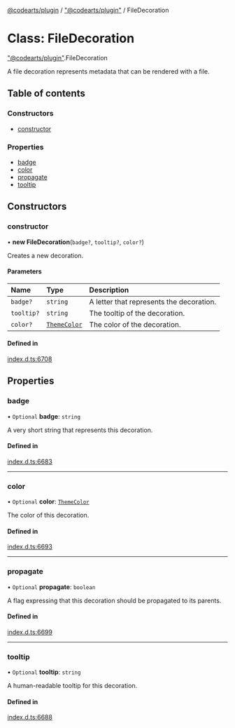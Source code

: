 [@codearts/plugin](../README.md) / ["@codearts/plugin"](../modules/_codearts_plugin_.md) / FileDecoration

# Class: FileDecoration

["@codearts/plugin"](../modules/_codearts_plugin_.md).FileDecoration

A file decoration represents metadata that can be rendered with a file.

## Table of contents

### Constructors

- [constructor](codearts_plugin_.FileDecoration.md#constructor)

### Properties

- [badge](codearts_plugin_.FileDecoration.md#badge)
- [color](codearts_plugin_.FileDecoration.md#color)
- [propagate](codearts_plugin_.FileDecoration.md#propagate)
- [tooltip](codearts_plugin_.FileDecoration.md#tooltip)

## Constructors

### constructor

• **new FileDecoration**(`badge?`, `tooltip?`, `color?`)

Creates a new decoration.

#### Parameters

| Name | Type | Description |
| :------ | :------ | :------ |
| `badge?` | `string` | A letter that represents the decoration. |
| `tooltip?` | `string` | The tooltip of the decoration. |
| `color?` | [`ThemeColor`](codearts_plugin_.ThemeColor.md) | The color of the decoration. |

#### Defined in

[index.d.ts:6708](https://github.com/huaweicloud/cloudide-plugin-api/blob/4d28848/index.d.ts#L6708)

## Properties

### badge

• `Optional` **badge**: `string`

A very short string that represents this decoration.

#### Defined in

[index.d.ts:6683](https://github.com/huaweicloud/cloudide-plugin-api/blob/4d28848/index.d.ts#L6683)

___

### color

• `Optional` **color**: [`ThemeColor`](codearts_plugin_.ThemeColor.md)

The color of this decoration.

#### Defined in

[index.d.ts:6693](https://github.com/huaweicloud/cloudide-plugin-api/blob/4d28848/index.d.ts#L6693)

___

### propagate

• `Optional` **propagate**: `boolean`

A flag expressing that this decoration should be
propagated to its parents.

#### Defined in

[index.d.ts:6699](https://github.com/huaweicloud/cloudide-plugin-api/blob/4d28848/index.d.ts#L6699)

___

### tooltip

• `Optional` **tooltip**: `string`

A human-readable tooltip for this decoration.

#### Defined in

[index.d.ts:6688](https://github.com/huaweicloud/cloudide-plugin-api/blob/4d28848/index.d.ts#L6688)
